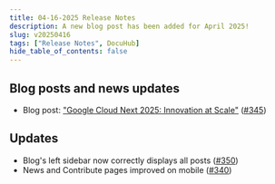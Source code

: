 ```yaml
---
title: 04-16-2025 Release Notes
description: A new blog post has been added for April 2025!
slug: v20250416
tags: ["Release Notes", DocuHub]
hide_table_of_contents: false
---
```


## Blog posts and news updates
- Blog post: ["Google Cloud Next 2025: Innovation at Scale"](/april-2025-update) ([#345](https://github.com/CIROH-UA/ciroh-ua_website/pull/345))

## Updates
- Blog's left sidebar now correctly displays all posts ([#350](https://github.com/CIROH-UA/ciroh-ua_website/pull/350))
- News and Contribute pages improved on mobile ([#340](https://github.com/CIROH-UA/ciroh-ua_website/pull/340))

<!-- truncate -->